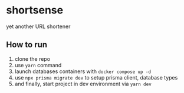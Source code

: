 # shortsense
yet another URL shortener

## How to run
1. clone the repo
2. use `yarn` command
3. launch databases containers with `docker compose up -d`
4. use `npx prisma migrate dev` to setup prisma client, database types
5. and finally, start project in dev environment via `yarn dev`
